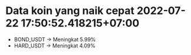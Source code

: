 # Data koin yang naik cepat 2022-07-22 17:50:52.418215+07:00

* BOND_USDT -> Meningkat 5.99%
* HARD_USDT -> Meningkat 4.09%
